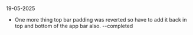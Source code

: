 19-05-2025
- One more thing top bar padding was reverted so have to add it back in top and bottom of the app bar also. --completed
